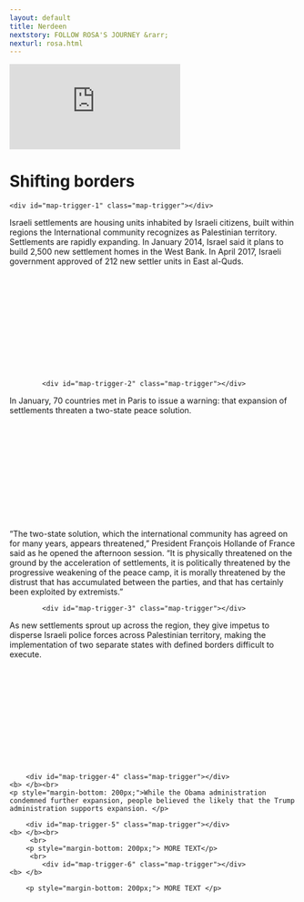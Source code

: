 ```yaml
---
layout: default
title: Nerdeen
nextstory: FOLLOW ROSA'S JOURNEY &rarr;
nexturl: rosa.html
---
```

 <div class="boxes" id="first">
 <div class="video">
 <iframe id="player1" src="https://player.vimeo.com/video/212149595?api=1&player_id=player1" frameborder="0" webkitallowfullscreen="" mozallowfullscreen="" allowfullscreen=""></iframe>
 </div>
 </div>
 <div class="boxes" id="second">
 
<script src="https://studio20-2017.github.io/sanctuary/scripts/jquery.min.js"></script>
<script src="https://studio20-2017.github.io/sanctuary/scripts/jquery.scrollie.min_1.js"></script>
<script src="https://studio20-2017.github.io/sanctuary/scripts/nerdeen.js"></script>
<link rel="stylesheet" type="text/css" href="https://studio20-2017.github.io/sanctuary/styles/charstyle.css">




<div>

  <div id="map">
  </div>

  <div id="txt">
<h1>Shifting borders</h1>

    <div id="map-trigger-1" class="map-trigger"></div>
<b> </b>


<p style="margin-bottom: 200px;">Israeli settlements are housing units inhabited by Israeli citizens, built within regions the International community recognizes as Palestinian territory.  
Settlements are rapidly expanding. In January 2014, Israel said it plans to build 2,500 new settlement homes in the West Bank. In April 2017, Israeli government approved of 212 new settler units in East al-Quds. </p>


            <div id="map-trigger-2" class="map-trigger"></div>
<b> </b>
<p style="margin-bottom: 200px;">In January, 70 countries met in Paris to issue a warning: that expansion of settlements threaten a two-state peace solution. 

“The two-state solution, which the international community has agreed on for many years, appears threatened,” President François Hollande of France said as he opened the afternoon session. “It is physically threatened on the ground by the acceleration of settlements, it is politically threatened by the progressive weakening of the peace camp, it is morally threatened by the distrust that has accumulated between the parties, and that has certainly been exploited by extremists.”<p>

	

            <div id="map-trigger-3" class="map-trigger"></div>
<b> </b>
<p style="margin-bottom: 200px;">As new settlements sprout up across the region, they give impetus to disperse Israeli police forces across Palestinian territory, making the implementation of two separate states with defined borders difficult to execute.</p>
 


        <div id="map-trigger-4" class="map-trigger"></div>
    <b> </b><br>
    <p style="margin-bottom: 200px;">While the Obama administration condemned further expansion, people believed the likely that the Trump administration supports expansion. </p>
</p>
    
		
		
        <div id="map-trigger-5" class="map-trigger"></div>
    <b> </b><br>
   		 <br>
   		<p style="margin-bottom: 200px;"> MORE TEXT</p>
   		 <br>
            <div id="map-trigger-6" class="map-trigger"></div>
    <b> </b>
   
    	<p style="margin-bottom: 200px;"> MORE TEXT </p>
   	
